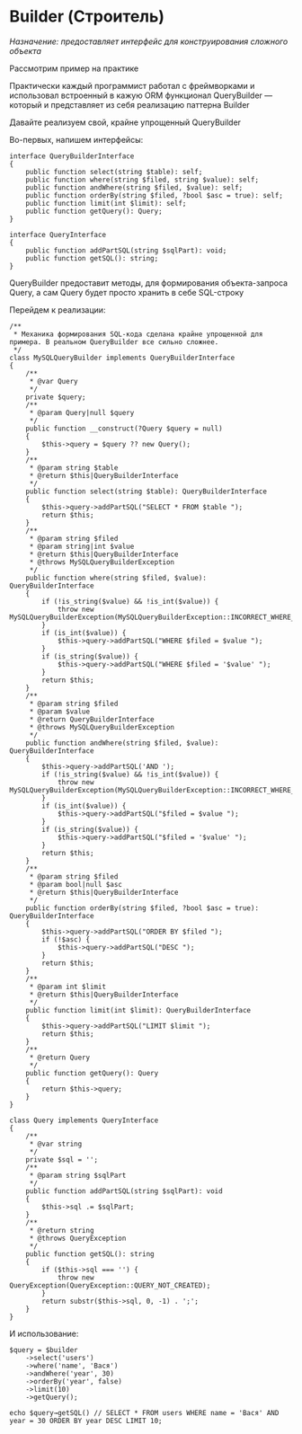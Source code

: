 <h1>Builder (Строитель)</h1>

<p>
    <i>
        Назначение: предоставляет интерфейс для конструирования сложного объекта
    </i>
</p>

<p>
    Рассмотрим пример на практике
</p>

<p>
    Практически каждый программист работал с фреймворками и использовал встроенный в кажую ORM функционал QueryBuilder 
    — который и представляет из себя реализацию паттерна Builder
</p>

<p>
    Давайте реализуем свой, крайне упрощенный QueryBuilder
</p>

<p>
    Во-первых, напишем интерфейсы:
</p>

    interface QueryBuilderInterface
    {
        public function select(string $table): self;
        public function where(string $filed, string $value): self;
        public function andWhere(string $filed, $value): self;
        public function orderBy(string $filed, ?bool $asc = true): self;
        public function limit(int $limit): self;
        public function getQuery(): Query;
    }
    
    interface QueryInterface
    {
        public function addPartSQL(string $sqlPart): void;
        public function getSQL(): string;
    }

<p>
    QueryBuilder предоставит методы, для формирования объекта-запроса Query, а сам  Query будет просто хранить в себе 
    SQL-строку
</p>

<p>
    Перейдем к реализации:
</p>

    /**
     * Механика формирования SQL-кода сделана крайне упрощенной для примера. В реальном QueryBuilder все сильно сложнее.
     */
    class MySQLQueryBuilder implements QueryBuilderInterface
    {
        /**
         * @var Query
         */
        private $query;
        /**
         * @param Query|null $query
         */
        public function __construct(?Query $query = null)
        {
            $this->query = $query ?? new Query();
        }
        /**
         * @param string $table
         * @return $this|QueryBuilderInterface
         */
        public function select(string $table): QueryBuilderInterface
        {
            $this->query->addPartSQL("SELECT * FROM $table ");
            return $this;
        }
        /**
         * @param string $filed
         * @param string|int $value
         * @return $this|QueryBuilderInterface
         * @throws MySQLQueryBuilderException
         */
        public function where(string $filed, $value): QueryBuilderInterface
        {
            if (!is_string($value) && !is_int($value)) {
                throw new MySQLQueryBuilderException(MySQLQueryBuilderException::INCORRECT_WHERE_PARAMETER);
            }
            if (is_int($value)) {
                $this->query->addPartSQL("WHERE $filed = $value ");
            }
            if (is_string($value)) {
                $this->query->addPartSQL("WHERE $filed = '$value' ");
            }
            return $this;
        }
        /**
         * @param string $filed
         * @param $value
         * @return QueryBuilderInterface
         * @throws MySQLQueryBuilderException
         */
        public function andWhere(string $filed, $value): QueryBuilderInterface
        {
            $this->query->addPartSQL('AND ');
            if (!is_string($value) && !is_int($value)) {
                throw new MySQLQueryBuilderException(MySQLQueryBuilderException::INCORRECT_WHERE_PARAMETER);
            }
            if (is_int($value)) {
                $this->query->addPartSQL("$filed = $value ");
            }
            if (is_string($value)) {
                $this->query->addPartSQL("$filed = '$value' ");
            }
            return $this;
        }
        /**
         * @param string $filed
         * @param bool|null $asc
         * @return $this|QueryBuilderInterface
         */
        public function orderBy(string $filed, ?bool $asc = true): QueryBuilderInterface
        {
            $this->query->addPartSQL("ORDER BY $filed ");
            if (!$asc) {
                $this->query->addPartSQL("DESC ");
            }
            return $this;
        }
        /**
         * @param int $limit
         * @return $this|QueryBuilderInterface
         */
        public function limit(int $limit): QueryBuilderInterface
        {
            $this->query->addPartSQL("LIMIT $limit ");
            return $this;
        }
        /**
         * @return Query
         */
        public function getQuery(): Query
        {
            return $this->query;
        }
    }

    class Query implements QueryInterface
    {
        /**
         * @var string
         */
        private $sql = '';
        /**
         * @param string $sqlPart
         */
        public function addPartSQL(string $sqlPart): void
        {
            $this->sql .= $sqlPart;
        }
        /**
         * @return string
         * @throws QueryException
         */
        public function getSQL(): string
        {
            if ($this->sql === '') {
                throw new QueryException(QueryException::QUERY_NOT_CREATED);
            }
            return substr($this->sql, 0, -1) . ';';
        }
    }

<p>
    И использование:
</p>

    $query = $builder
        ->select('users')
        ->where('name', 'Вася')
        ->andWhere('year', 30)
        ->orderBy('year', false)
        ->limit(10)
        ->getQuery();
        
    echo $query→getSQL() // SELECT * FROM users WHERE name = 'Вася' AND year = 30 ORDER BY year DESC LIMIT 10;
